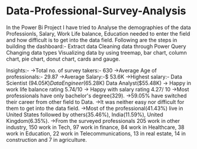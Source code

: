 # Data-Professional-Survey-Analysis
In the Power Bi Project I have tried to Analyse the demographies of the data Professionls, Salary, Work Life balance, Education needed to enter the field and how difficult is to get into the data field.
Following are the steps in building the dashboard:-
Extract data
Cleaning data through Power Query
Changing data types
Visualizing data by using treemap, bar chart, column chart, pie chart, donut chart, cards and gauge.

Insights:-
->Total no. of survey takers:- 630
->Average Age of professionals:- 29.87
->Average Salary:-$ 53.6K
->Highest salary:- 
Data Scientist ($94.05K)
Data Engineer ($65.28K)
Data Analyst($55.48K)
-> Happy in work life balance rating 5.74/10
-> Happy with salary rating 4.27/ 10
->Most professionals have only bachelor's degree(329).
->59.05% have switched their career from other field to Data.
->It was neither easy nor difficult for them to get into the data field.
->Most of the professional(41.43%) live in United States followed by others(35.46%), India(11.59%), United Kingdom(6.35%).
->From the surveyed professionals 205 work in other industry, 150 work in Tech, 97 work in finance, 84 work in Healthcare, 38 work in Education, 22 work in Telecommunications, 13 in real estate, 14 in construction and 7 in agriculture.



